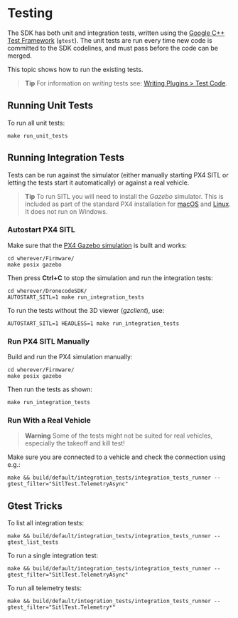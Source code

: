 # Testing

The SDK has both unit and integration tests, written using the [Google C++ Test Framework](https://github.com/google/googletest/blob/master/googletest/docs/Primer.md) (`gtest`).
The unit tests are run every time new code is committed to the SDK codelines, and must pass before the code can be merged.

This topic shows how to run the existing tests.

> **Tip** For information on *writing* tests see: [Writing Plugins > Test Code](../contributing/plugins.md#testing).


## Running Unit Tests

To run all unit tests:

```
make run_unit_tests
```


## Running Integration Tests

Tests can be run against the simulator (either manually starting PX4 SITL or letting the tests start it automatically) or against a real vehicle.

> **Tip** To run SITL you will need to install the *Gazebo* simulator.
This is included as part of the standard PX4 installation for [macOS](https://dev.px4.io/en/setup/dev_env_mac.html)
and [Linux](https://dev.px4.io/en/setup/dev_env_linux.html#development-toolchain). It does not run on Windows.

### Autostart PX4 SITL

Make sure that the [PX4 Gazebo simulation](https://dev.px4.io/en/simulation/gazebo.html) is built and works:

```
cd wherever/Firmware/
make posix gazebo
```

Then press **Ctrl+C** to stop the simulation and run the integration tests:

```
cd wherever/DronecodeSDK/
AUTOSTART_SITL=1 make run_integration_tests
```

To run the tests without the 3D viewer (*gzclient*), use:

```
AUTOSTART_SITL=1 HEADLESS=1 make run_integration_tests
```

### Run PX4 SITL Manually

Build and run the PX4 simulation manually:

```
cd wherever/Firmware/
make posix gazebo
```

Then run the tests as shown:
```
make run_integration_tests
```

### Run With a Real Vehicle

> **Warning** Some of the tests might not be suited for real vehicles, especially the takeoff and kill test!

Make sure you are connected to a vehicle and check the connection using e.g.:

```
make && build/default/integration_tests/integration_tests_runner --gtest_filter="SitlTest.TelemetryAsync"
```


## Gtest Tricks

To list all integration tests:
```
make && build/default/integration_tests/integration_tests_runner --gtest_list_tests
```

To run a single integration test:
```
make && build/default/integration_tests/integration_tests_runner --gtest_filter="SitlTest.TelemetryAsync"
```

To run all telemetry tests:
```
make && build/default/integration_tests/integration_tests_runner --gtest_filter="SitlTest.Telemetry*"
```
